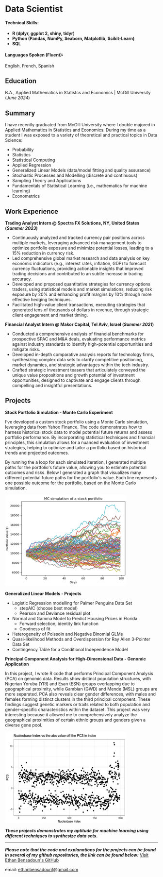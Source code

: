 # Data Scientist
#### Technical Skills: 
- **R (dplyr, ggplot 2, shiny, tidyr)**
- **Python (Pandas, NumPy, Seaborn, Matplotlib, Scikit-Learn)**
- **SQL**
  
#### Languages Spoken (Fluent):
English, French, Spanish

## Education			        		
B.A., Applied Mathematics in Statistcs and Economics | McGill University (_June 2024_)

## Summary 
I have recently graduated from McGill University where I double majored in Applied Mathematics in Statistics and Economics. During my time as a student I was exposed to a variety of theoretical and practical topics in Data Science:

- Probability
- Statistics
- Statistical Computing 
- Applied Regression
- Generalized Linear Models (data/model fitting and quality assurance)
- Stochastic Processes and Modelling (discrete and continuous)
- Sampling Theory and Applications 
- Fundamentals of Statistical Learning (i.e., mathematics for machine learning)
- Econometrics

## Work Experience
**Trading Analyst Intern @ Spectra FX Solutions, NY, United States (_Summer 2023_)**
- Continuously analyzed and tracked currency pair positions across multiple markets, leveraging advanced risk management tools to optimize portfolio exposure and minimize potential losses, leading to a 15% reduction in currency risk.
- Led comprehensive global market research and data analysis on key economic indicators (e.g., interest rates, inflation, GDP) to forecast currency fluctuations, providing actionable insights that improved trading decisions and contributed to an subtle increase in trading accuracy.
- Developed and proposed quantitative strategies for currency options traders, using statistical models and market simulations, reducing risk exposure by 20% and enhancing profit margins by 10% through more effective hedging techniques.
- Facilitated high-value client transactions, executing strategies that generated tens of thousands of dollars in revenue, through strategic client engagement and market timing.

**Financial Analyst Intern @ Makor Capital, Tel Aviv, Israel (_Summer 2021_)**
- Conducted a comprehensive analysis of financial benchmarks for prospective SPAC and M&A deals, evaluating performance metrics against industry standards to identify high-potential opportunities and mitigate risks.
- Developed in-depth comparative analysis reports for technology firms, synthesizing complex data sets to clarify competitive positioning, market dynamics, and strategic advantages within the tech industry.
- Crafted strategic investment teasers that articulately conveyed the unique value propositions and growth potential of investment opportunities, designed to captivate and engage clients through compelling and insightful presentations.

## Projects
**Stock Portfolio Simulation - Monte Carlo Experiment**

I’ve developed a custom stock portfolio using a Monte Carlo simulation, leveraging data from Yahoo Finance. The code demonstrates how to harness historical stock data to model potential future returns and assess portfolio performance. By incorporating statistical techniques and financial principles, this simulation allows for a nuanced evaluation of investment strategies, helping to optimize and tailor a portfolio based on historical trends and projected outcomes. 

By running the a loop for each simulated iteration, I generated multiple paths for the portfolio's future value, allowing you to estimate potential outcomes and risks. Below I generated a graph that visualizes many different potential future paths for the portfolio's value. Each line represents one possible outcome for the portfolio, based on the Monte Carlo simulation.

<img width="400" height="300" src="assets/MC_sim.png">

**Generalized Linear Models - Projects**
- Logistic Regression modelling for Palmer Penguins Data Set
  - stepAIC (choose best model)
  - Pearson and Deviance residual plot
- Normal and Gamma Model to Predict Housing Prices in Florida
  - Forward selection, identity link function 
  - Goodness of fit
- Heterogeneity of Poissoin and Negative Binomial GLMs
- Quasi-likelihood Methods and Overdispersion for Ray Allen 3-Pointer Data Set
- Contingency Table for a Conditional Independence Model

**Principal Component Analysis for High-Dimensional Data - Genomic Application**

In this project, I wrote R code that performs Principal Component Analysis (PCA) on genomic data. Results show distinct population structures, with Nigerian Yoruba (YRI) and Esan (ESN) groups overlapping due to geographical proximity, while Gambian (GWD) and Mende (MSL) groups are more separated. PCA also reveals clear gender differences, with males and females forming distinct clusters in the third principal component. These findings suggest genetic markers or traits related to both population and gender-specific characteristics within the dataset. This project was very interesting because it allowed me to comprehensively analyze the geographical proximities of certain ethnic groups and genders given a diverse gene pool. 

<img width="400" height="300" src="assets/Nucleobase Index vs the abs value off the PC3 in index..png">
  
***These projects demonstrates my aptitude for machine learning using different techniques to synthesize data sets.***

---
***Please note that the code and explanations for the projects can be found in several of my github repositories, the link can be found below:***
[Visit Ethan Bensadoun's GitHub](https://github.com/ethanbensadoun1)

email: ethanbensadoun1@gmail.com




